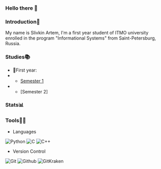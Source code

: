 ### Hello there 👋

### Introduction🤗
My name is Slivkin Artem, I'm a first year student of ITMO university enrolled in the program "Informational Systems" from Saint-Petersburg, Russia.

### Studies📚
- 👶First year:
- - [Semester 1](https://github.com/SlivkinArtem/-IS-2022-1_Sem)
- - [Semester 2]

### Stats📊

### Tools👨‍💻

- Languages

![Python](https://img.shields.io/badge/Python-FFFF00?style=for-the-badge&logo=python)
![C](https://img.shields.io/badge/C-30B21A?style=for-the-badge&logo=C&logoColor=white)
![C++](https://img.shields.io/badge/C++-1F75FE?style=for-the-badge&logo=C%2b%2b&logoColor=white)

- Version Control

![Git](https://img.shields.io/badge/Git-black?style=for-the-badge&logo=Git&logoColor=74900)
![Github](https://img.shields.io/badge/Github-black?style=for-the-badge&logo=Github&logoColor=white)
![GitKraken](https://img.shields.io/badge/GitKraken-black?style=for-the-badge&logo=GitKraken&logoColor=20B2AA)
